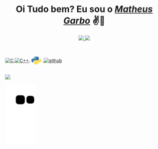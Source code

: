 <div>
  <h1 align="center">Oi Tudo bem? Eu sou o <a href="https://www.linkedin.com/in/matheusgarbo"><i>Matheus Garbo</i></a> ✌️👋 </h1>
</div>

<div align="center">
  <a href="https://github.com/MatheusGarbo">
  <img height="150em" src="https://github-readme-stats.vercel.app/api?username=MatheusGarbo&show_icons=true&theme=onedark&include_all_commits=true&count_private=true"/>
  <img height="150em" src="https://github-readme-stats.vercel.app/api/top-langs/?username=MatheusGarbo&layout=compact&langs_count=7&theme=onedark"/>
</div>
  
##
  
<div style="display: inline_block"><br>
  <img align="center" alt="C" src="https://img.shields.io/badge/C-00599C?style=for-the-badge&logo=c&logoColor=white">
  <img align="center" alt="C++" src="https://img.shields.io/badge/C%2B%2B-00599C?style=for-the-badge&logo=c%2B%2B&logoColor=white">
  <img align="center" alt="Python" height="30" width="40" src="https://raw.githubusercontent.com/devicons/devicon/master/icons/python/python-original.svg">
  <img align="center" alt="github" src="https://img.shields.io/badge/GitHub-100000?style=for-the-badge&logo=github&logoColor=white">
</div>
  
##
<div>
  
  <a href="https://www.linkedin.com/in/matheusgarbo" target="_blank"><img src="https://img.shields.io/badge/-LinkedIn-%230077B5?style=for-the-badge&logo=linkedin&logoColor=white" target="_blank"></a>
  
  ![Snake animation](https://github.com/rafaballerini/rafaballerini/blob/output/github-contribution-grid-snake.svg)
  
</div>
